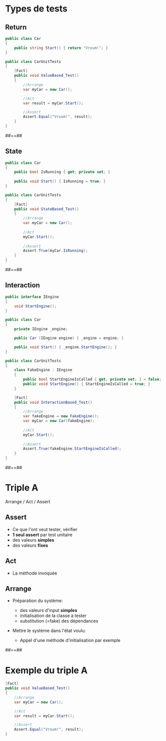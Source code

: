 # Types de tests

## Return

```csharp
public class Car 
{
    public string Start() { return "Vroum!"; }
}

public class CarUnitTests
{
    [Fact]
    public void ValueBased_Test() 
    {
        //Arrange
        var myCar = new Car();

        //Act
        var result = myCar.Start();

        //Assert
        Assert.Equal("Vroum!", result);
    }
}
```

##==##

## State

```csharp
public class Car 
{
    public bool IsRunning { get; private set; }
    
    public void Start() { IsRunning = true; }
}

public class CarUnitTests
{
    [Fact]
    public void StateBased_Test() 
    {
        //Arrange
        var myCar = new Car();
    
        //Act
        myCar.Start();
    
        //Assert
        Assert.True(myCar.IsRunning);
    }
}
```

##==##

## Interaction

```csharp
public interface IEngine
{
    void StartEngine();
}

public class Car 
{
    private IEngine _engine;

    public Car (IEngine engine) { _engine = engine; }

    public void Start() { _engine.StartEngine(); }
}
```

```csharp
public class CarUnitTests
{
    class FakeEngine : IEngine
    {
        public bool StartEngineIsCalled { get; private set; } = false;
        public void StartEngine() { StartEngineIsCalled = true; }
    }

    [Fact]
    public void InteractionBased_Test() 
    {
        //Arrange
        var fakeEngine = new FakeEngine();
        var myCar = new Car(fakeEngine);
    
        //Act
        myCar.Start();
    
        //Assert
        Assert.True(fakeEngine.StartEngineIsCalled);
    }
}
```

##==##

# Triple A

Arrange / Act / Assert

## Assert

- Ce que l'ont veut tester, vérifier
- **1 seul assert** par test unitaire
- des valeurs **simples**
- des valeurs **fixes**

## Act

- La méthode invoquée

## Arrange

- Préparation du système:
  - des valeurs d'input **simples**
  - initialisation de la classe à tester
  - substitution (=fake) des dépendances

- Mettre le système dans l'état voulu:
  - Appel d'une méthode d'initialisation par exemple

##==##

# Exemple du triple A

```csharp
[Fact]
public void ValueBased_Test() 
{
    //Arrange
    var myCar = new Car();

    //Act
    var result = myCar.Start();

    //Assert
    Assert.Equal("Vroum!", result);
}
```

